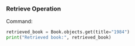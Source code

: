 ### Retrieve Operation
Command:
```python
retrieved_book = Book.objects.get(title="1984")
print("Retrieved book:", retrieved_book)